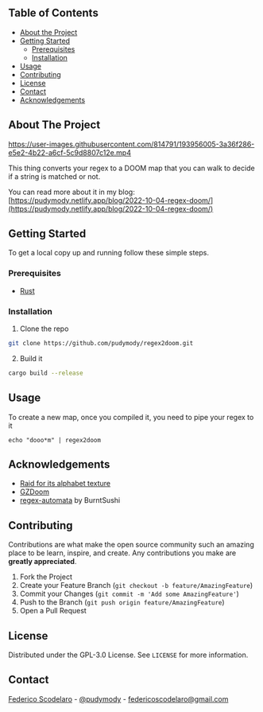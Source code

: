 <!--
*** Thanks for checking out this README Template. If you have a suggestion that would
*** make this better, please fork the repo and create a pull request or simply open
*** an issue with the tag "enhancement".
*** Thanks again! Now go create something AMAZING! :D
***
***
***
*** To avoid retyping too much info. Do a search and replace for the following:
*** github_username, repo, twitter_handle, email
-->


<!-- TABLE OF CONTENTS -->
## Table of Contents

* [About the Project](#about-the-project)
* [Getting Started](#getting-started)
  * [Prerequisites](#prerequisites)
  * [Installation](#installation)
* [Usage](#usage)
* [Contributing](#contributing)
* [License](#license)
* [Contact](#contact)
* [Acknowledgements](#acknowledgements)



<!-- ABOUT THE PROJECT -->
## About The Project


https://user-images.githubusercontent.com/814791/193956005-3a36f286-e5e2-4b22-a6cf-5c9d8807c12e.mp4


This thing converts your regex to a DOOM map that you can walk to decide if a string is matched or not.

You can read more about it in my blog: [https://pudymody.netlify.app/blog/2022-10-04-regex-doom/](https://pudymody.netlify.app/blog/2022-10-04-regex-doom/)

<!-- GETTING STARTED -->
## Getting Started

To get a local copy up and running follow these simple steps.

### Prerequisites
* [Rust](https://www.rust-lang.org/)

### Installation

1. Clone the repo
```sh
git clone https://github.com/pudymody/regex2doom.git
```
2. Build it
```sh
cargo build --release
```

<!-- USAGE EXAMPLES -->
## Usage

To create a new map, once you compiled it, you need to pipe your regex to it
```
echo "dooo*m" | regex2doom
```

<!-- ACKNOWLEDGEMENTS -->
## Acknowledgements

* [Raid for its alphabet texture](https://opengameart.org/content/sprite-fonts-64x64-abblv-by-raid)
* [GZDoom](https://zdoom.org/index)
* [regex-automata](https://github.com/BurntSushi/regex-automata) by BurntSushi

<!-- CONTRIBUTING -->
## Contributing

Contributions are what make the open source community such an amazing place to be learn, inspire, and create. Any contributions you make are **greatly appreciated**.

1. Fork the Project
2. Create your Feature Branch (`git checkout -b feature/AmazingFeature`)
3. Commit your Changes (`git commit -m 'Add some AmazingFeature'`)
4. Push to the Branch (`git push origin feature/AmazingFeature`)
5. Open a Pull Request



<!-- LICENSE -->
## License

Distributed under the GPL-3.0 License. See `LICENSE` for more information.



<!-- CONTACT -->
## Contact

[Federico Scodelaro](https://pudymody.netlify.com) - [@pudymody](https://twitter.com/pudymody) - federicoscodelaro@gmail.com
